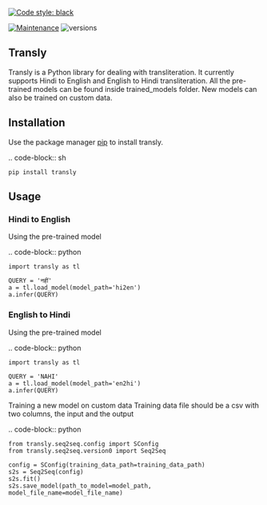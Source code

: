 [![Code style: black](https://img.shields.io/badge/code%20style-black-000000.svg)](https://github.com/psf/black)

[![Maintenance](https://img.shields.io/badge/Maintained%3F-yes-green.svg)](https://GitHub.com/Naereen/StrapDown.js/graphs/commit-activity)
![versions](https://img.shields.io/badge/python-3.above-blue.svg)

## Transly

Transly is a Python library for dealing with transliteration. It currently supports Hindi to English and English to Hindi transliteration.
All the pre-trained models can be found inside trained_models folder. New models can also be trained on custom data.

## Installation

Use the package manager [pip](https://pip.pypa.io/en/stable/) to install transly.

.. code-block:: sh

    pip install transly


## Usage

### Hindi to English
Using the pre-trained model

.. code-block:: python

    import transly as tl

    QUERY = 'नहीं'
    a = tl.load_model(model_path='hi2en')
    a.infer(QUERY)


### English to Hindi
Using the pre-trained model

.. code-block:: python

    import transly as tl

    QUERY = 'NAHI'
    a = tl.load_model(model_path='en2hi')
    a.infer(QUERY)


Training a new model on custom data
Training data file should be a csv with two columns, the input and the output

.. code-block:: python

    from transly.seq2seq.config import SConfig
    from transly.seq2seq.version0 import Seq2Seq

    config = SConfig(training_data_path=training_data_path)
    s2s = Seq2Seq(config)
    s2s.fit()
    s2s.save_model(path_to_model=model_path, model_file_name=model_file_name)
